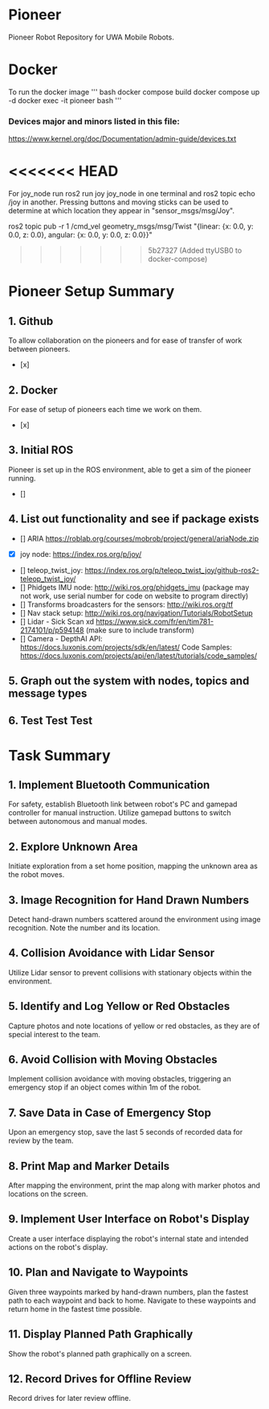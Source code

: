 # Pioneer
Pioneer Robot Repository for UWA Mobile Robots.

# Docker
To run the docker image
''' bash
docker compose build
docker compose up -d
docker exec -it pioneer bash
'''

### Devices major and minors listed in this file:
https://www.kernel.org/doc/Documentation/admin-guide/devices.txt


<<<<<<< HEAD
=======
For joy_node run ros2 run joy joy_node in one terminal and ros2 topic echo /joy in another. Pressing buttons and moving sticks can be used to determine at which location they appear in "sensor_msgs/msg/Joy".  

ros2 topic pub -r 1 /cmd_vel geometry_msgs/msg/Twist "{linear: {x: 0.0, y: 0.0, z: 0.0}, angular: {x: 0.0, y: 0.0, z: 0.0}}"


>>>>>>> 5b27327 (Added ttyUSB0 to docker-compose)
# Pioneer Setup Summary
## 1. Github
To allow collaboration on the pioneers and for ease of transfer of work between pioneers.  
- [x]

## 2. Docker
For ease of setup of pioneers each time we work on them.  
- [x]  

## 3. Initial ROS
Pioneer is set up in the ROS environment, able to get a sim of the pioneer running.
- []

## 4. List out functionality and see if package exists
- [] ARIA https://roblab.org/courses/mobrob/project/general/ariaNode.zip 
- [x] joy node: https://index.ros.org/p/joy/
- [] teleop_twist_joy: https://index.ros.org/p/teleop_twist_joy/github-ros2-teleop_twist_joy/ 
- [] Phidgets IMU node: http://wiki.ros.org/phidgets_imu (package may not work, use serial number for code on website to program directly)
- [] Transforms broadcasters for the sensors: http://wiki.ros.org/tf
- [] Nav stack setup: http://wiki.ros.org/navigation/Tutorials/RobotSetup
- [] Lidar - Sick Scan xd https://www.sick.com/fr/en/tim781-2174101/p/p594148 (make sure to include transform)
- [] Camera - DepthAI API: https://docs.luxonis.com/projects/sdk/en/latest/ Code Samples: https://docs.luxonis.com/projects/api/en/latest/tutorials/code_samples/

## 5. Graph out the system with nodes, topics and message types

## 6. Test Test Test

# Task Summary

## 1. Implement Bluetooth Communication
For safety, establish Bluetooth link between robot's PC and gamepad controller for manual instruction. Utilize gamepad buttons to switch between autonomous and manual modes.

## 2. Explore Unknown Area
Initiate exploration from a set home position, mapping the unknown area as the robot moves.

## 3. Image Recognition for Hand Drawn Numbers
Detect hand-drawn numbers scattered around the environment using image recognition. Note the number and its location.

## 4. Collision Avoidance with Lidar Sensor
Utilize Lidar sensor to prevent collisions with stationary objects within the environment.

## 5. Identify and Log Yellow or Red Obstacles
Capture photos and note locations of yellow or red obstacles, as they are of special interest to the team.

## 6. Avoid Collision with Moving Obstacles
Implement collision avoidance with moving obstacles, triggering an emergency stop if an object comes within 1m of the robot.

## 7. Save Data in Case of Emergency Stop
Upon an emergency stop, save the last 5 seconds of recorded data for review by the team.

## 8. Print Map and Marker Details
After mapping the environment, print the map along with marker photos and locations on the screen.

## 9. Implement User Interface on Robot's Display
Create a user interface displaying the robot's internal state and intended actions on the robot's display.

## 10. Plan and Navigate to Waypoints
Given three waypoints marked by hand-drawn numbers, plan the fastest path to each waypoint and back to home. Navigate to these waypoints and return home in the fastest time possible.

## 11. Display Planned Path Graphically
Show the robot's planned path graphically on a screen.

## 12. Record Drives for Offline Review
Record drives for later review offline.
